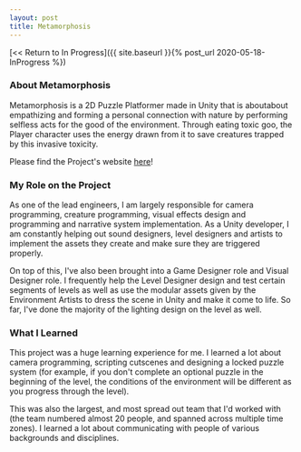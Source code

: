 ```yaml
---
layout: post
title: Metamorphosis
---
```



[<< Return to In Progress]({{ site.baseurl }}{% post_url 2020-05-18-InProgress %})

### **About Metamorphosis**
Metamorphosis is a 2D Puzzle Platformer made in Unity that is aboutabout empathizing and forming a personal connection with nature by performing selfless acts for the good of the environment. Through eating toxic goo, the Player character uses the energy drawn from it to save creatures trapped by this invasive toxicity.

Please find the Project's website [here](http://www.metamorphosisthegame.com/)!


### **My Role on the Project**

As one of the lead engineers, I am largely responsible for camera programming, creature programming, visual effects design and programming and narrative system implementation. As a Unity developer, I am constantly helping out sound designers, level designers and artists to implement the assets they create and make sure they are triggered properly. 

On top of this, I've also been brought into a Game Designer role and Visual Designer role. I frequently help the Level Designer design and test certain segments of levels as well as use the modular assets given by the Environment Artists to dress the scene in Unity and make it come to life. So far, I've done the majority of the lighting design on the level as well.


### **What I Learned**

This project was a huge learning experience for me. I learned a lot about camera programming, scripting cutscenes and designing a locked puzzle system (for example, if you don't complete an optional puzzle in the beginning of the level, the conditions of the environment will be different as you progress through the level).

This was also the largest, and most spread out team that I'd worked with (the team numbered almost 20 people, and spanned across multiple time zones). I learned a lot about communicating with people of various backgrounds and disciplines. 